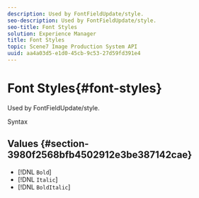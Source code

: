 ```yaml
---
description: Used by FontFieldUpdate/style.
seo-description: Used by FontFieldUpdate/style.
seo-title: Font Styles
solution: Experience Manager
title: Font Styles
topic: Scene7 Image Production System API
uuid: aa4a03d5-e1d0-45cb-9c53-27d59fd391e4
---
```


# Font Styles{#font-styles}

Used by FontFieldUpdate/style.

 Syntax 

## Values {#section-3980f2568bfb4502912e3be387142cae}

* [!DNL `Bold`] 
* [!DNL `Italic`] 
* [!DNL `BoldItalic`]


